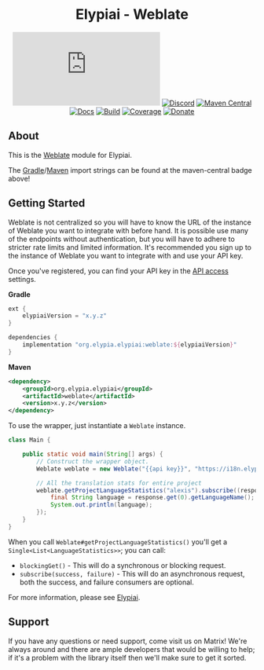 <div align="center">

# Elypiai - Weblate
[![Matrix]][matrix-community] [![Discord]][discord-guild] [![Maven Central]][maven-page] [![Docs]][documentation] [![Build]][gitlab] [![Coverage]][gitlab] [![Donate]][elypia-donate]
</div>

## About
This is the [Weblate](https://weblate.org/en/) module for Elypiai.  

The [Gradle](https://gradle.org/)\/[Maven] import strings can be found at the maven-central badge above!

## Getting Started
Weblate is not centralized so you will have to know the URL of the instance of Weblate
you want to integrate with before hand. It is possible use many of the endpoints
without authentication, but you will have to adhere to stricter rate limits
and limited information. It's recommended you sign up to the instance of Weblate
you want to integrate with and use your API key.

Once you've registered, you can find your API key in the
[API access](https://hosted.weblate.org/accounts/profile/#api) settings.

**Gradle**
```gradle
ext {
    elypiaiVersion = "x.y.z"
}

dependencies {
    implementation "org.elypia.elypiai:weblate:${elypiaiVersion}"
}
```

**Maven**
```xml
<dependency>
    <groupId>org.elypia.elypiai</groupId>
    <artifactId>weblate</artifactId>
    <version>x.y.z</version>
</dependency>
```

To use the wrapper, just instantiate a `Weblate` instance.

```java
class Main {

    public static void main(String[] args) {
        // Construct the wrapper object.
        Weblate weblate = new Weblate("{{api key}}", "https://i18n.elypia.org/api/");

        // All the translation stats for entire project
        weblate.getProjectLanguageStatistics("alexis").subscribe((response) -> {
            final String language = response.get(0).getLanguageName();
            System.out.println(language);
        });
    }
}
```

When you call `Weblate#getProjectLanguageStatistics()` you'll get a `Single<List<LanguageStatistics>>`; you can call:
* `blockingGet()` - This will do a synchronous or blocking request.
* `subscribe(success, failure)` - This will do an asynchronous request, both the success, and failure consumers are optional.

For more information, please see [Elypiai].

## Support
If you have any questions or need support, come visit us on Matrix! We're always around and there are
ample developers that would be willing to help; if it's a problem with the library itself then we'll
make sure to get it sorted.

[matrix-community]: https://matrix.to/#/+elypia:matrix.org "Matrix Invite"
[discord-guild]: https://discord.gg/hprGMaM "Discord Invite"
[maven-page]: https://search.maven.org/artifact/org.elypia.elypiai/cleverbot "Maven Central"
[documentation]: https://elypia.gitlab.io/elypiai/com/elypia/elypiai/cleverbot/package-summary.html "Documentation"
[gitlab]: https://gitlab.com/Elypia/elypiai/commits/master "Repository on GitLab"
[elypia-donate]: https://elypia.org/donate "Donate to Elypia"
[Maven]: https://maven.apache.org/ "Depend via Maven"
[Elypiai]: https://gitlab.com/Elypia/elypiai "Elypiai Repository"

[Matrix]: https://img.shields.io/matrix/elypia:matrix.org?logo=matrix "Matrix Shield"
[Discord]: https://discord.com/api/guilds/184657525990359041/widget.png "Discord Shield"
[Maven Central]: https://img.shields.io/maven-central/v/org.elypia.elypiai/cleverbot "Download Shield"
[Docs]: https://img.shields.io/badge/docs-elypiai-blue.svg "Documentation Shield"
[Build]: https://gitlab.com/Elypia/elypiai/badges/master/pipeline.svg "GitLab Build Shield"
[Coverage]: https://gitlab.com/Elypia/elypiai/badges/master/coverage.svg "GitLab Coverage Shield"
[Donate]: https://img.shields.io/badge/donate-elypia-blueviolet "Donate Shield"
